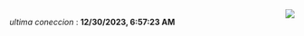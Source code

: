 <div style="display: flex; justify-content: space-between;">
 <p align="right"><i>ultima coneccion</i> : <b>12/30/2023, 6:57:23 AM</b></p> 
 <img src="https://img.shields.io/badge/GitHub%20Action%20Status-Online-brightgreen?style=flat&logo=githubactions&logoColor=%23ffffff&labelColor=%23181717&color=%232088FF" />
</div>

<!--START_SECTION:waka-->
<!--END_SECTION:waka-->
